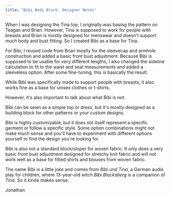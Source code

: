 ```yaml
---
title: "Bibi Body Block: Designer Notes"
---
```


When I was designing the Tina top, I originally was basing the pattern on 
Teagan and Brian. However, Tina is supposed to work for people with breasts
and Brian is mostly designed for menswear and doesn't support much body
and bust fitting. So I created Bibi as a base for Tina.

For Bibi, I reused code from Brian mostly for the sleevecap and armhole construction 
and added a basic front bust adjustment. Because Bibi is supposed to be usable for very different lengths, 
I also changed the sideline calculation to fit to the waist and seat measurements
and added a sleeveless option. After some fine-tuning, this is basically the result.

While Bibi was specifically made to support people with breasts, 
it also works fine as a base for unisex clothes or t-shirts.

However, it's also important to talk about what Bibi is not:

Bibi can be sewn as a simple top or dress, but it's mostly designed as a building block for other patterns or your custom designs.

Bibi is highly customizable, but it does not itself represent a specific garment or follow a specific style.
Some option combinations might not make much sense and you'll have to experiment with different options
yourself to find the design you're looking for.

Bibi is also not a standard block/sloper for woven fabric. It only does a very basic front bust adjustment 
designed for stretchy knit fabric and will not work well as a base for fitted shirts and blouses from woven fabric.

The name Bibi is a little joke and comes from *Bibi und Tina*, a German audio play for children,
where 13-year-old witch *Bibi Blocksberg* is a companion of *Tina*. So it kinda makes sense.

Jonathan
